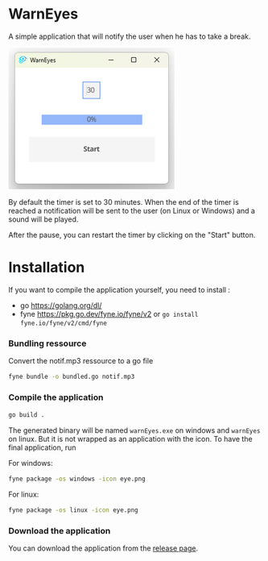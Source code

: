 # WarnEyes

A simple application that will notify the user when he has to take a break.

![screenshot](screenshot.png)

By default the timer is set to 30 minutes.
When the end of the timer is reached a notification will be sent to the user (on Linux or Windows) and a sound will be played.

After the pause, you can restart the timer by clicking on the "Start" button.

# Installation

If you want to compile the application yourself, you need to install :
- go https://golang.org/dl/
- fyne https://pkg.go.dev/fyne.io/fyne/v2 or `go install fyne.io/fyne/v2/cmd/fyne`

### Bundling ressource
Convert the notif.mp3 ressource to a go file
```bash
fyne bundle -o bundled.go notif.mp3
```	

### Compile the application
```bash
go build .
```
The generated binary will be named `warnEyes.exe` on windows and `warnEyes` on linux. But it is not wrapped as an application with the icon.
To have the final application, run

For windows:
```bash
fyne package -os windows -icon eye.png
```
For linux:
```bash
fyne package -os linux -icon eye.png
```

### Download the application
You can download the application from the [release page](https://github.com/SKnight-s/warnEyes/releases).